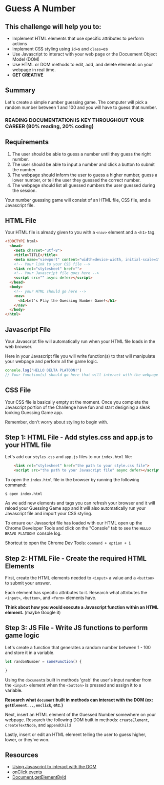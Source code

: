 # Guess A Number

## This challenge will help you to:
- Implement HTML elements that use specific attributes to perform actions
- Implement CSS styling using `id=`s and `class=`es
- Use Javascript to interact with your web page or the Docuement Object Model (DOM)
- Use HTML or DOM methods to edit, add, and delete elements on your webpage in real time.
- __GET CREATIVE__

## Summary
Let's create a simple number guessing game. The computer will pick a random number between 1 and 100 and you will have to guess that number.

### READING DOCUMENTATION IS KEY THROUGHOUT YOUR CAREER (80% reading, 20% coding)

## Requirements

1. The user should be able to guess a number until they guess the right number.
2. The user should be able to input a number and click a button to submit the number.
3. The webpage should inform the user to guess a higher number, guess a lower number, or tell the user they guessed the correct number.
4. The webpage should list all guessed numbers the user guessed during the session.

Your number guessing game will consist of an HTML file, CSS file, and a Javascript file.

## HTML File
Your HTML file is already given to you with a `<nav>` element and a `<h1>` tag.
```html
<!DOCTYPE html>
  <head>
    <meta charset="utf-8">
    <title>TITLE</title>
    <meta name="viewport" content="width=device-width, initial-scale=1">
    <!-- Your link to your CSS file -->
    <link rel="stylesheet" href="">
    <!-- Your Javascript file goes here -->
    <script src="" async defer></script>
  </head>
  <body>
    <!-- your HTML should go here -->
    <nav>
      <h1>Let's Play the Guessing Number Game!</h1>
    </nav>
  </body>
</html>
```

## Javascript File

Your Javascript file will automatically run when your HTML file loads in the web browser.

Here in your Javascript file you will write function(s) to that will manipulate your webpage and perform all the game logic.

```js
console.log("HELLO DELTA PLATOON!")
// Your function(s) should go here that will interact with the webpage or DOM
```

## CSS File

Your CSS file is basically empty at the moment. Once you complete the Javascript portion of the Challenge have fun and start designing a sleak looking Guessing Game app.

Remember, don't worry about styling to begin with.

## Step 1: HTML File - Add styles.css and app.js to your HTML file

Let's add our `styles.css` and `app.js` files to our `index.html` file:

```html
    <link rel="stylesheet" href="the path to your style.css file">
    <script src="the path to your Javascript file" async defer></script>
```

To open the `index.html` file in the browser by running the following command:

`$ open index.html`

As we add new elements and tags you can refresh your browser and it will reload your Guessing Game app and it will also automatically run your Javascript file and import your CSS styling.

To ensure our Javascript file has loaded with our HTML open up the Chrome Developer Tools and click on the "Console" tab to see the `HELLO BRAVO PLATOON!` console log.

Shortcut to open the Chrome Dev Tools: `command + option + i`

## Step 2: HTML File - Create the required HTML Elements
First, create the HTML elements needed to `<input>` a value and a `<button>` to submit your answer.

Each element has specific attributes to it. Research what attributes the `<input>`, `<button>`, and `<form>` elements have.

__Think about how you would execute a Javascript function within an HTML element.__ (maybe Google it)

## Step 3: JS File - Write JS functions to perform game logic
Let's create a function that generates a random number between 1 - 100 and store it in a variable.

```js
let randomNumber = someFunction() {

}
```

Using the `document`s built in methods 'grab' the user's input number from the `<input>` element when the `<button>` is pressed and assign it to a variable.

__Research what `document` built in methods can interact with the DOM (ex: `getElement...`, `onclick`, etc.)__

Next, insert an HTML element of the Guessed Number somewhere on your webpage.
Research the following DOM built in methods:
`createElement`, `createTextNode`, and `appendChild`

Lastly, insert or edit an HTML element telling the user to guess higher, lower, or they've won.

## Resources
* [Using Javascript to interact with the DOM](https://www.w3schools.com/js/js_htmldom_elements.asp)
* [onClick events](https://www.w3schools.com/jsref/event_onclick.asp)
* [Document.getElementById](https://developer.mozilla.org/en-US/docs/Web/API/Document/getElementById)
